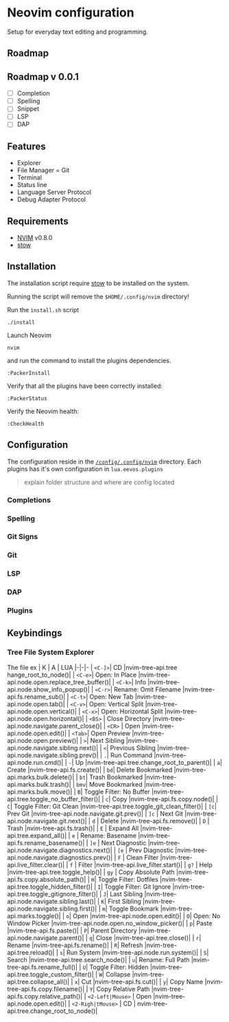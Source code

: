 # Neovim configuration

Setup for everyday text editing and programming.

## Roadmap

## Roadmap v 0.0.1

- [ ] Completion
- [ ] Spelling
- [ ] Snippet
- [ ] LSP
- [ ] DAP

## Features

- Explorer
- File Manager
= Git
- Terminal
- Status line
- Language Server Protocol
- Debug Adapter Protocol

## Requirements

- [NVIM]() v0.8.0
- [stow](https://www.gnu.org/software/stow/manual/stow.html)

## Installation

The installation script require [stow](https://www.gnu.org/software/stow/manual/stow.html) to be installed on the system.

Running the script will remove the `$HOME/.config/nvim` directory!

Run the `ìnstall.sh` script

```shell
./install
```

Launch Neovim

```shell
nvim
```

and run the command to install the plugins dependencies.

```vim
:PackerInstall
```

Verify that all the plugins have been correctly installed:

```vim
:PackerStatus
```

Verify the Neovim health:

```vim
:CheckHealth
```

## Configuration

The configuration reside in the [`/config/.config/nvim`](config/.config/nvim) directory.
Each plugins has it's own configuration in `lua.eevos.plugins`

> explain folder structure and where are config located

### Completions

### Spelling

### Git Signs

### Git

### LSP

### DAP

### Plugins

## Keybindings

### Tree File System Explorer

The file ex
| K | A | LUA
|-|-|-
| `<C-]>`|          CD                         |nvim-tree-api.tree hange_root_to_node()|
| `<C-e>`|          Open: In Place             |nvim-tree-api.node.open.replace_tree_buffer()|
| `<C-k>`|          Info                       |nvim-tree-api.node.show_info_popup()|
| `<C-r>`|          Rename: Omit Filename      |nvim-tree-api.fs.rename_sub()|
| `<C-t>`|          Open: New Tab              |nvim-tree-api.node.open.tab()|
| `<C-v>`|          Open: Vertical Split       |nvim-tree-api.node.open.vertical()|
| `<C-x>`|          Open: Horizontal Split     |nvim-tree-api.node.open.horizontal()|
| `<BS>` |          Close Directory            |nvim-tree-api.node.navigate.parent_close()|
| `<CR>` |          Open                       |nvim-tree-api.node.open.edit()|
| `<Tab>`|          Open Preview               |nvim-tree-api.node.open.preview()|
| `>`|          Next Sibling               |nvim-tree-api.node.navigate.sibling.next()|
| `<`|          Previous Sibling           |nvim-tree-api.node.navigate.sibling.prev()|
| `.`|          Run Command                |nvim-tree-api.node.run.cmd()|
| `-`|          Up                         |nvim-tree-api.tree.change_root_to_parent()|
| `a`|  Create                     |nvim-tree-api.fs.create()|
| `bd`| Delete Bookmarked          |nvim-tree-api.marks.bulk.delete()|
| `bt`| Trash Bookmarked           |nvim-tree-api.marks.bulk.trash()|
| `bmv`| Move Bookmarked            |nvim-tree-api.marks.bulk.move()|
| `B`| Toggle Filter: No Buffer   |nvim-tree-api.tree.toggle_no_buffer_filter()|
| `c`| Copy                       |nvim-tree-api.fs.copy.node()|
| `C`| Toggle Filter: Git Clean   |nvim-tree-api.tree.toggle_git_clean_filter()|
| `[c`|          Prev Git                   |nvim-tree-api.node.navigate.git.prev()|
| `]c`    |          Next Git                   |nvim-tree-api.node.navigate.git.next()|
| `d`     |          Delete                     |nvim-tree-api.fs.remove()|
| `D`     |          Trash                      |nvim-tree-api.fs.trash()|
| `E`     |          Expand All                 |nvim-tree-api.tree.expand_all()|
| `e`     |          Rename: Basename           |nvim-tree-api.fs.rename_basename()|
| `]e`    |          Next Diagnostic            |nvim-tree-api.node.navigate.diagnostics.next()|
| `[e`    |          Prev Diagnostic            |nvim-tree-api.node.navigate.diagnostics.prev()|
| `F`     |          Clean Filter               |nvim-tree-api.live_filter.clear()|
| `f`     |          Filter                     |nvim-tree-api.live_filter.start()|
| `g?`    |          Help                       |nvim-tree-api.tree.toggle_help()|
| `gy`   |          Copy Absolute Path         |nvim-tree-api.fs.copy.absolute_path()|
| `H`|          Toggle Filter: Dotfiles    |nvim-tree-api.tree.toggle_hidden_filter()|
| `I`|          Toggle Filter: Git Ignore  |nvim-tree-api.tree.toggle_gitignore_filter()|
| `J`|          Last Sibling               |nvim-tree-api.node.navigate.sibling.last()|
| `K`|          First Sibling              |nvim-tree-api.node.navigate.sibling.first()|
| `m`|          Toggle Bookmark            |nvim-tree-api.marks.toggle()|
| `o`|          Open                       |nvim-tree-api.node.open.edit()|
| `O`|          Open: No Window Picker     |nvim-tree-api.node.open.no_window_picker()|
| `p`|          Paste                      |nvim-tree-api.fs.paste()|
| `P`|          Parent Directory           |nvim-tree-api.node.navigate.parent()|
| `q`|          Close                      |nvim-tree-api.tree.close()|
| `r`|          Rename                     |nvim-tree-api.fs.rename()|
| `R`|          Refresh                    |nvim-tree-api.tree.reload()|
| `s`|          Run System                 |nvim-tree-api.node.run.system()|
| `S`|          Search                     |nvim-tree-api.tree.search_node()|
| `u`|          Rename: Full Path          |nvim-tree-api.fs.rename_full()|
| `U`|          Toggle Filter: Hidden      |nvim-tree-api.tree.toggle_custom_filter()|
| `W`|          Collapse                   |nvim-tree-api.tree.collapse_all()|
| `x`|          Cut                        |nvim-tree-api.fs.cut()|
| `y`|          Copy Name                  |nvim-tree-api.fs.copy.filename()|
| `Y`|    Copy Relative Path         |nvim-tree-api.fs.copy.relative_path()|
| `<2-Left|Mouse>`   | Open                       |nvim-tree-api.node.open.edit()|
| `<2-Righ|tMouse>`  | CD | nvim-tree-api.tree.change_root_to_node()|
